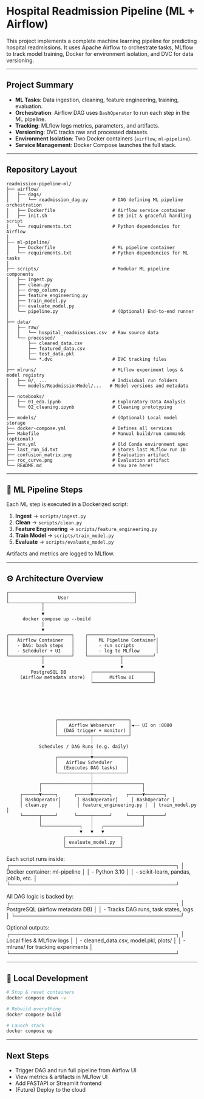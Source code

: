 
# Hospital Readmission Pipeline (ML + Airflow)

This project implements a complete machine learning pipeline for predicting hospital readmissions. It uses Apache Airflow to orchestrate tasks, MLflow to track model training, Docker for environment isolation, and DVC for data versioning.

---

## Project Summary

- **ML Tasks**: Data ingestion, cleaning, feature engineering, training, evaluation.
- **Orchestration**: Airflow DAG uses `BashOperator` to run each step in the ML pipeline.
- **Tracking**: MLflow logs metrics, parameters, and artifacts.
- **Versioning**: DVC tracks raw and processed datasets.
- **Environment Isolation**: Two Docker containers (`airflow`, `ml-pipeline`).
- **Service Management**: Docker Compose launches the full stack.

---

## Repository Layout

```
readmission-pipeline-ml/
├── airflow/
│   ├── dags/
│   │   └── readmission_dag.py         # DAG defining ML pipeline orchestration
│   ├── Dockerfile                     # Airflow service container
│   ├── init.sh                        # DB init & graceful handling script
│   └── requirements.txt               # Python dependencies for Airflow
│
├── ml-pipeline/
│   ├── Dockerfile                     # ML pipeline container
│   └── requirements.txt               # Python dependencies for ML tasks
│
├── scripts/                           # Modular ML pipeline components
│   ├── ingest.py
│   ├── clean.py
│   ├── drop_column.py
│   ├── feature_engineering.py
│   ├── train_model.py
│   ├── evaluate_model.py
│   └── pipeline.py                    # (Optional) End-to-end runner
│
├── data/
│   ├── raw/
│   │   └── hospital_readmissions.csv  # Raw source data
│   └── processed/
│       ├── cleaned_data.csv
│       ├── featured_data.csv
│       ├── test_data.pkl
│       └── *.dvc                      # DVC tracking files
│
├── mlruns/                            # MLflow experiment logs & model registry
│   ├── 0/, ...                        # Individual run folders
│   └── models/ReadmissionModel/...   # Model versions and metadata
│
├── notebooks/
│   ├── 01_eda.ipynb                   # Exploratory Data Analysis
│   └── 02_cleaning.ipynb              # Cleaning prototyping
│
├── models/                            # (Optional) Local model storage
├── docker-compose.yml                 # Defines all services
├── Makefile                           # Manual build/run commands (optional)
├── env.yml                            # Old Conda environment spec
├── last_run_id.txt                    # Stores last MLflow run ID
├── confusion_matrix.png               # Evaluation artifact
├── roc_curve.png                      # Evaluation artifact
└── README.md                          # You are here!
```

---

## 🧠 ML Pipeline Steps

Each ML step is executed in a Dockerized script:

1. **Ingest** → `scripts/ingest.py`
2. **Clean** → `scripts/clean.py`
3. **Feature Engineering** → `scripts/feature_engineering.py`
4. **Train Model** → `scripts/train_model.py`
5. **Evaluate** → `scripts/evaluate_model.py`

Artifacts and metrics are logged to MLflow.

---

## ⚙️ Architecture Overview

```
┌──────────────────────────────────────────────┐
│                  User                        │
└────────────┬─────────────────────────────────┘
             │
             ▼
      docker compose up --build
             │
             ▼
┌───────────────────────┐    ┌────────────────────────┐
│   Airflow Container   │    │    ML Pipeline Container│
│   - DAG: bash steps   │    │    - run scripts        │
│   - Scheduler + UI    │    │    - log to MLflow      │
└────────────┬──────────┘    └────────────┬───────────┘
             │                            │
             ▼                            ▼
         PostgreSQL DB         ┌──────────────────────┐
     (Airflow metadata store)  │      MLflow UI       │
                               └──────────────────────┘
```
```
```
```
```
```
```
```
```
```
```

                      ┌──────────────────────────┐
                      │    Airflow Webserver     │◄── UI on :8080
                      │  (DAG trigger + monitor) │
                      └────────────┬─────────────┘
                                   │
                Schedules / DAG Runs (e.g. daily)
                                   │
                      ┌────────────▼────────────┐
                      │   Airflow Scheduler     │
                      │  (Executes DAG tasks)   │
                      └────────────┬────────────┘
                                   │
                ┌──────────────────┼──────────────────┐
                │                  │                  │
         ┌──────▼─────┐      ┌─────▼──────┐     ┌─────▼───────┐
         │ BashOperator│      │ BashOperator│     │ BashOperator │
         │ clean.py    │      │ feature_engineering.py │  │ train_model.py │
         └──────┬─────┘      └─────┬──────┘     └─────┬───────┘
                │                  │                  │
                └──────────────┐   │   ┌──────────────┘
                               ▼   ▼   ▼
                         ┌────────────────────┐
                         │ evaluate_model.py  │
                         └────────────────────┘

Each script runs inside:
┌────────────────────────────────────────────┐
│      Docker container: ml-pipeline         │
│  - Python 3.10                              │
│  - scikit-learn, pandas, joblib, etc.      │
└────────────────────────────────────────────┘

All DAG logic is backed by:
┌────────────────────────────────────────────┐
│     PostgreSQL (airflow metadata DB)       │
│  - Tracks DAG runs, task states, logs      │
└────────────────────────────────────────────┘

Optional outputs:
┌────────────────────────────────────────────┐
│         Local files & MLflow logs          │
│  - cleaned_data.csv, model.pkl, plots/     │
│  - mlruns/ for tracking experiments        │
└────────────────────────────────────────────┘



---

## 🧪 Local Development

```bash
# Stop & reset containers
docker compose down -v

# Rebuild everything
docker compose build

# Launch stack
docker compose up
```

---

## Next Steps

- Trigger DAG and run full pipeline from Airflow UI
- View metrics & artifacts in MLflow UI
- Add FASTAPI or Streamlit frontend
- (Future) Deploy to the cloud
